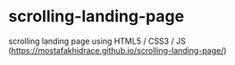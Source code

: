 # scrolling-landing-page
scrolling landing page using HTML5 / CSS3 / JS
(https://mostafakhidrace.github.io/scrolling-landing-page/)
